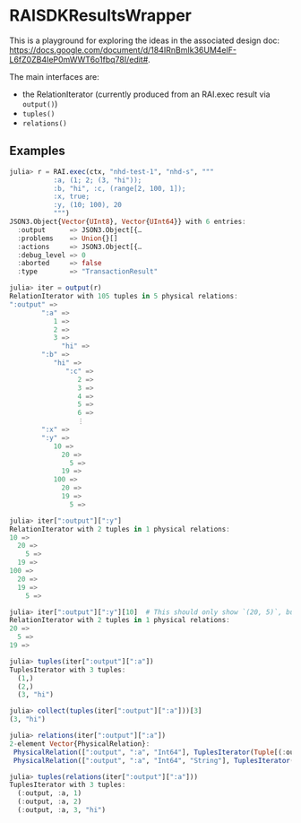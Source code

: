 # RAISDKResultsWrapper

This is a playground for exploring the ideas in the associated design doc: https://docs.google.com/document/d/184IRnBmIk36UM4elF-L6fZ0ZB4IeP0mWWT6o1fbq78I/edit#.

The main interfaces are:
- the RelationIterator (currently produced from an RAI.exec result via `output()`)
- `tuples()`
- `relations()`

## Examples
```julia
julia> r = RAI.exec(ctx, "nhd-test-1", "nhd-s", """
           :a, (1; 2; (3, "hi"));
           :b, "hi", :c, (range[2, 100, 1]);
           :x, true;
           :y, (10; 100), 20
           """)
JSON3.Object{Vector{UInt8}, Vector{UInt64}} with 6 entries:
  :output      => JSON3.Object[{…
  :problems    => Union{}[]
  :actions     => JSON3.Object[{…
  :debug_level => 0
  :aborted     => false
  :type        => "TransactionResult"

julia> iter = output(r)
RelationIterator with 105 tuples in 5 physical relations:
":output" =>
        ":a" =>
           1 =>
           2 =>
           3 =>
             "hi" =>
        ":b" =>
           "hi" =>
              ":c" =>
                 2 =>
                 3 =>
                 4 =>
                 5 =>
                 6 =>
                 ⋮
        ":x" =>
        ":y" =>
           10 =>
             20 =>
               5 =>
             19 =>
           100 =>
             20 =>
             19 =>
               5 =>

julia> iter[":output"][":y"]
RelationIterator with 2 tuples in 1 physical relations:
10 =>
  20 =>
    5 =>
  19 =>
100 =>
  20 =>
  19 =>
    5 =>

julia> iter[":output"][":y"][10]  # This should only show `(20, 5)`, but it's still buggy
RelationIterator with 2 tuples in 1 physical relations:
20 =>
  5 =>
19 =>

julia> tuples(iter[":output"][":a"])
TuplesIterator with 3 tuples:
  (1,)
  (2,)
  (3, "hi")

julia> collect(tuples(iter[":output"][":a"]))[3]
(3, "hi")

julia> relations(iter[":output"][":a"])
2-element Vector{PhysicalRelation}:
 PhysicalRelation([":output", ":a", "Int64"], TuplesIterator(Tuple[(:output, :a, 1), (:output, :a, 2)]))
 PhysicalRelation([":output", ":a", "Int64", "String"], TuplesIterator(Tuple[(:output, :a, 3, "hi")]))

julia> tuples(relations(iter[":output"][":a"]))
TuplesIterator with 3 tuples:
  (:output, :a, 1)
  (:output, :a, 2)
  (:output, :a, 3, "hi")
```
